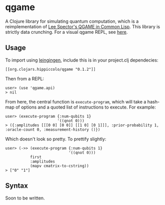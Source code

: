 # qgame

A Clojure library for simulating quantum computation, which is a reimplementation of [Lee Spector's QGAME in Common Lisp](http://faculty.hampshire.edu/lspector/qgame.html). This library is strictly data crunching. For a visual qgame REPL, see [here](https://github.com/zhx2013/qgame-seesaw).

## Usage

To import using [leingingen](http://leiningen.org/), include this is in your project.clj dependecies:

	[[org.clojars.hippiccolo/qgame "0.1.2"]]

Then from a REPL:

	user> (use 'qgame.api)
	> nil

From here, the central function is `execute-program`, which will take a hash-map of options and a quoted list of instructions to execute. For example:

	user> (execute-program {:num-qubits 1}
	                       '((qnot 0)))
	> ({:amplitudes [[[0 0] [0 0]] [[1 0] [0 1]]], :prior-probability 1, :oracle-count 0, :measurement-history ()})

Which doesn't look so pretty. To prettify slightly:

	user> (->> (execute-program {:num-qubits 1}
	                            '((qnot 0)))
	           first
	           :amplitudes
	           (mapv cmatrix-to-cstring))
	> ["0" "1"]

## Syntax

Soon to be written.
